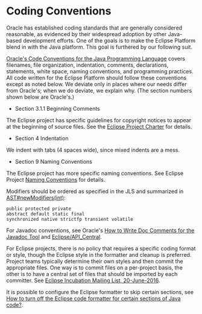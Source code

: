 Coding Conventions
==================

Oracle has established coding standards that are generally considered reasonable, as evidenced by their widespread adoption by other Java-based development efforts. One of the goals is to make the Eclipse Platform blend in with the Java platform. This goal is furthered by our following suit.

[Oracle's Code Conventions for the Java Programming Language](https://www.oracle.com/java/technologies/javase/codeconventions-contents.html) covers filenames, file organization, indentation, comments, declarations, statements, white space, naming conventions, and programming practices. 
All code written for the Eclipse Platform should follow these conventions except as noted below. 
We deviate only in places where our needs differ from Oracle's; when we do deviate, we explain why. (The section numbers shown below are Oracle's.)

*   Section 3.1.1 Beginning Comments

The Eclipse project has specific guidelines for copyright notices to appear at the beginning of source files. See the [Eclipse Project Charter](http://www.eclipse.org/eclipse/eclipse-charter.php) for details.

*   Section 4 Indentation

We indent with tabs (4 spaces wide), since mixed indents are a mess.

*   Section 9 Naming Conventions

The Eclipse project has more specific naming conventions. See Eclipse Project [Naming Conventions](/Naming_Conventions "Naming Conventions") for details.

Modifiers should be ordered as specified in the JLS and summarized in [AST#newModifiers(int)](http://help.eclipse.org/neon/topic/org.eclipse.jdt.doc.isv/reference/api/org/eclipse/jdt/core/dom/AST.html#newModifiers-int-):

    public protected private
    abstract default static final
    synchronized native strictfp transient volatile
    

For Javadoc conventions, see Oracle's [How to Write Doc Comments for the Javadoc Tool](https://www.oracle.com/technical-resources/articles/java/javadoc-tool.html) and [Eclipse/API_Central](API_Central.md).

For Eclipse projects, there is no policy that requires a specific coding format or style, though the Eclipse style in the formatter and cleanup is preferred. Project teams typically determine their own styles and then commit the appropriate files. One way is to commit files on a per-project basis, the other is to have a central set of files that should be imported by each committer. See [Eclipse Incubation Mailing List, 20-June-2016](https://dev.eclipse.org/mhonarc/lists/incubation/msg00141.html).

It is possible to configure the Eclipse formatter to skip certain sections, see [How to turn off the Eclipse code formatter for certain sections of Java code?](https://stackoverflow.com/questions/1820908/how-to-turn-off-the-eclipse-code-formatter-for-certain-sections-of-java-code).



